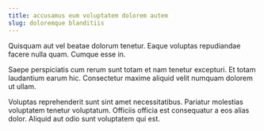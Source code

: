 ```yaml
---
title: accusamus eum voluptatem dolorem autem
slug: doloremque blanditiis
---
```


Quisquam aut vel beatae dolorum tenetur. Eaque voluptas repudiandae facere nulla quam. Cumque esse in.

Saepe perspiciatis cum rerum sunt totam et nam tenetur excepturi. Et totam laudantium earum hic. Consectetur maxime aliquid velit numquam dolorem ut ullam.

Voluptas reprehenderit sunt sint amet necessitatibus. Pariatur molestias voluptatem tenetur voluptatum. Officiis officia est consequatur a eos alias dolor. Aliquid aut odio sunt voluptatem qui est.
